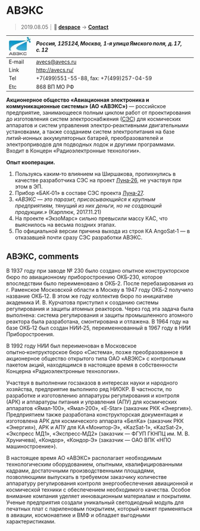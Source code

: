 # АВЭКС
> 2019.08.05 ┊ **🚀 [despace](index.md)** → **[Contact](contact.md)**

|[![](f/contact/a/avecs_logo1_thumb.jpg)](f/contact/a/avecs_logo1.png)|*Россия, 125124, Москва, 1‑я улица Ямского поля, д. 17, с. 12*|
|:--|:--|
|E‑mail| <avecs@avecs.ru> |
|Link| <http://avecs.ru/>  |
|Tel| +7(499)551-55-88, fax: +7(499)257-04-59  |
|Etc| 868 ВП МО РФ  |

**Акционерное общество «Авиационная электроника и коммуникационные системы» (АО «АВЭКС»)** — российское предприятие, занимающееся полным циклом работ от проектирования до изготовления систем электроснабжения ([СЭС](sps.md)) для космических аппаратов и систем управления электро‑реактивными двигательными установками, а также созданием систем электропитания на базе литий‑ионных аккумуляторных батарей, преобразователей и электроприводов для подводных лодок и другими программами. Входит в Концерн «Радиоэлектронные технологии».

**Опыт кооперации.**

   1. Пользуясь каким‑то влиянием на Ширшакова, пропихнулись в качестве разработчика СЭС на проект [Луна‑26](луна_26.md), не участвуя при этом в ЭП.
   1. Прибор «БАК‑01» в составе СЭС проекта [Луна‑27](луна_27.md).
   1. *«АВЭКС — это паразит, присасывающийся к крупным предприятиям, тянущий из них деньги, но не создающий продукции.»* (Карплюк, 2017.11.21)
   1. На проекте «ЭкзоМарс» сильно превысили массу КАС, что выяснилось на весьма поздних этапах.
   1. По официальной версии причина выхода из строя КА AngoSat‑1 — в отказавшей почти сразу СЭС разработки АВЭКС.


<p style="page-break-after:always"> </p>

## АВЭКС, comments

В 1937 году при заводе № 230 было создано опытное конструкторское бюро по авиационному приборостроению ОКБ‑230, которое впоследствии было переименовано в ОКБ‑2. После перебазирования из г. Раменское Московской области в Москву в 1947 году ОКБ‑2 получило название ОКБ‑12. В этом же году коллектив бюро по инициативе академика И. В. Курчатова приступил к созданию системы регулирования и защиты атомных реакторов. Через год эта задача была выполнена: система регулирования и защиты промышленного атомного реактора была разработана, смонтирована и отлажена. В 1964 году на базе ОКБ‑12 был создан НИИ‑25, переименнованный в 1967 году в НИИ Приборостроения.

В 1992 году НИИ был переименован в Московское опытно‑контрукторское бюро «Система», позже преобразованное в акционерное общество открытого типа ОАО «АВЭКС» с контрольным пакетом акций, находящимся в настоящее время в собственности Концерна «Радиоэлектронные технологии».

Участвуя в выполнении госзаказов в интересах науки и народного хозяйства, предприятие выполнило ряд НИОКР. В частности, по разработке и изготовлению аппаратуры регулирования и контроля (АРК) и аппаратуры питания и управления (АПУ) для космических аппаратов «Ямал‑100», «Ямал‑200», «E‑Star» (заказчик РКК «Энергия»). Предприятием также разработана конструкторская документация и изготовлена АРК для космического аппарата «БелКа» (заказчик РКК «Энергия»), АРК и АПУ для КА «Монитор‑Э», «KazSat‑1», «KazSat‑2», «Экспресс МД1», «Экспресс‑МД2» (заказчик — ФГУП ГКНПЦ им. М. В. Хруничева), «Кондор», «Кондор‑Э» (заказчик — ОАО ВПК «НПО машиностроение»).

В настоящее время АО «АВЭКС» располагает необходимым технологическим оборудованием, опытными, квалифицированными кадрами, достаточными производственными площадями, позволяющими выпускать в требуемом заказчику количестве аппаратуру регулирования контроля энергообеспечения авиационной и космической техники с обеспечением необходимого качества. Особое внимание компания уделяет инновационным материалам и покрытиям. Ученые предприятия создали уникальный светодиодный модуль для печатных плат с париленовым покрытием, который может применяться в авиации, космонавтике и ВМФ и обладает выгодными характеристиками.
